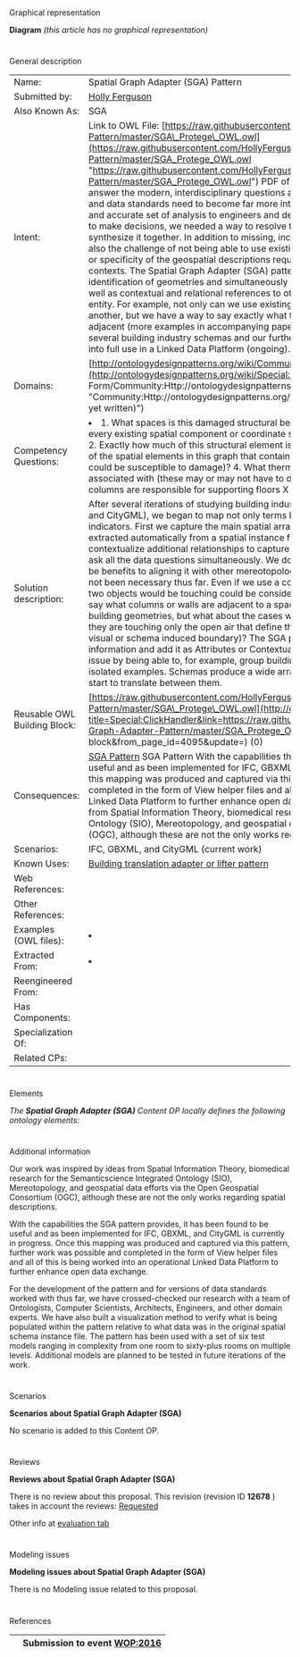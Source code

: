 # 

 Graphical representation



__Diagram__ 
_(this article has no graphical representation)_ 




# 

 General description




|  |  |
| --- | --- |
|  Name:  |  Spatial Graph Adapter (SGA) Pattern  |
|  Submitted by:  | [Holly Ferguson](http://ontologydesignpatterns.org/wiki/index.php?title=User:Holly_Ferguson&action=edit&redlink=1 "User:Holly Ferguson (not yet written)")  |
|  Also Known As:  |  SGA  |
|  Intent:  |  Link to OWL File: [https://raw.githubusercontent.com/HollyFerguson/Spatial-Graph-Adapter-Pattern/master/SGA\_Protege\_OWL.owl](https://raw.githubusercontent.com/HollyFerguson/Spatial-Graph-Adapter-Pattern/master/SGA_Protege_OWL.owl "https://raw.githubusercontent.com/HollyFerguson/Spatial-Graph-Adapter-Pattern/master/SGA_Protege_OWL.owl")  PDF of SGA Pattern Image: [Image:USOcore3.pdf](../Image/USOcore3.pdf.md "Image:USOcore3.pdf")  To answer the modern, interdisciplinary questions asked within the Building domain, industry tools and data standards need to become far more interoperable in order to be able to provide a full and accurate set of analysis to engineers and designers. To provide this full picture from which to make decisions, we needed a way to resolve the spatial data that tools provide in order to synthesize it together. In addition to missing, incorrect, and inconsistent information, there is also the challenge of not being able to use existing spatial patterns to capture the full granularity or specificity of the geospatial descriptions required to capture full and dynamic geometric contexts.  The Spatial Graph Adapter (SGA) pattern provides us a way to extend the simple identification of geometries and simultaneously assign further descriptions and self-context as well as contextual and relational references to other spatial objects in or surrounding the original entity. For example, not only can we use existing notions say that one surface is adjacent to another, but we have a way to say exactly what type of adjacency and to what extent it is adjacent (more examples in accompanying paper). The SGA has also been implemented for several building industry schemas and our further research is in bringing this and other patterns into full use in a Linked Data Platform (ongoing).  |
|  Domains:  | [http://ontologydesignpatterns.org/wiki/Community:Building\_and\_Construction](http://ontologydesignpatterns.org/wiki/Special:AddData/Domain Form/Community:Http://ontologydesignpatterns.org/wiki/Community:Building_and_Construction "Community:Http://ontologydesignpatterns.org/wiki/Community:Building and Construction (not yet written)")  |
|  Competency Questions:  | <li>       1. What spaces is this damaged structural beam a part of (without needing to iterate through every existing spatial component or coordinate set)?      </li> 2. Exactly how much of this structural element is exposed and to what spaces?  3. What are all of the spatial elements in this graph that contain void spaces (air spaces in assemblies that could be susceptible to damage)?  4. What thermal or occupancy zones is this assembly associated with (these may or may not have to do with adjacency or locality)?  5. What sets of columns are responsible for supporting floors X and Y?  |
|  Solution description:  |  After several iterations of studying building industry data standards (in particular, GBXML, IFC, and CityGML), we began to map not only terms between them, but also conceptual level indicators. First we capture the main spatial arrangement of geometric elements which are extracted automatically from a spatial instance file. Secondly, the SGA pattern allows us to contextualize additional relationships to capture schema-specific ideas to ultimately be able to ask all the data questions simultaneously. We do acknowledge that in several cases there could be benefits to aligning it with other mereotopological or SIO pattern concepts, but these have not been necessary thus far.  Even if we use a common definition for adjacency, such as where two objects would be touching could be considered adjacent, this fails when we want to know, say what columns or walls are adjacent to a space. It is true that they may be touching some building geometries, but what about the cases where you would have adjacent columns, but they are touching only the open air that define that side of a space (not touching but still on that visual or schema induced boundary)? The SGA pattern allows us to extract this type of information and add it as Attributes or ContextualizedRelations to other objects, solving this issue by being able to, for example, group building elements even as what may seem arbitrary in isolated examples. Schemas produce a wide array of these situations, and even more when we start to translate between them.  |
|  Reusable OWL Building Block:  | [https://raw.githubusercontent.com/HollyFerguson/Spatial-Graph-Adapter-Pattern/master/SGA\_Protege\_OWL.owl](http://ontologydesignpatterns.org/wiki/index.php?title=Special:ClickHandler&link=https://raw.githubusercontent.com/HollyFerguson/Spatial-Graph-Adapter-Pattern/master/SGA_Protege_OWL.owl&message=OWL building block&from_page_id=4095&update=)  (0)  |
|  Consequences:  | [SGA Pattern](../Image/USOcore3.jpg.md "SGA Pattern") SGA Pattern  With the capabilities the SGA pattern provides, it has been found to be useful and as been implemented for IFC, GBXML, and CityGML is currently in progress. Once this mapping was produced and captured via this pattern, further work was possible and completed in the form of View helper files and all of this is being worked into an operational Linked Data Platform to further enhance open data exchange.  Our work was inspired by ideas from Spatial Information Theory, biomedical research for the Semanticscience Integrated Ontology (SIO), Mereotopology, and geospatial data efforts via the Open Geospatial Consortium (OGC), although these are not the only works regarding spatial descriptions.  |
|  Scenarios:  |  IFC, GBXML, and CityGML (current work)  |
|  Known Uses:  | [Building translation adapter or lifter pattern](http://Building%20translation%20adapter%20or%20lifter%20pattern "http://Building%20translation%20adapter%20or%20lifter%20pattern")  |
|  Web References:  |  |
|  Other References:  |  |
|  Examples (OWL files):  | <li></li> |
|  Extracted From:  | <li></li> |
|  Reengineered From:  |  |
|  Has Components:  |  |
|  Specialization Of:  |  |
|  Related CPs:  |  |



  





# 

 Elements



_The
 __Spatial Graph Adapter (SGA)__ 
 Content OP locally defines the following ontology elements:_ 




  





# 

 Additional information



 Our work was inspired by ideas from Spatial Information Theory, biomedical research for the Semanticscience Integrated Ontology (SIO), Mereotopology, and geospatial data efforts via the Open Geospatial Consortium (OGC), although these are not the only works regarding spatial descriptions.
 



 With the capabilities the SGA pattern provides, it has been found to be useful and as been implemented for IFC, GBXML, and CityGML is currently in progress. Once this mapping was produced and captured via this pattern, further work was possible and completed in the form of View helper files and all of this is being worked into an operational Linked Data Platform to further enhance open data exchange.
 



 For the development of the pattern and for versions of data standards worked with thus far, we have crossed-checked our research with a team of Ontologists, Computer Scientists, Architects, Engineers, and other domain experts. We have also built a visualization method to verify what is being populated within the pattern relative to what data was in the original spatial schema instance file. The pattern has been used with a set of six test models ranging in complexity from one room to sixty-plus rooms on multiple levels. Additional models are planned to be tested in future iterations of the work.
 



# 

 Scenarios




__Scenarios about Spatial Graph Adapter (SGA)__ 


 No scenario is added to this Content OP.
 




# 

 Reviews




__Reviews about Spatial Graph Adapter (SGA)__ 


 There is no review about this proposal.
This revision (revision ID
 __12678__ 
 ) takes in account the reviews:
 [Requested](http://ontologydesignpatterns.org/wiki/index.php?title=Reviews:Requested&action=edit&redlink=1 "Reviews:Requested (not yet written)") 




 Other info at
 [evaluation tab](http://ontologydesignpatterns.org/wiki/index.php?title=Submissions:Spatial_Graph_Adapter_%28SGA%29&action=evaluation "http://ontologydesignpatterns.org/wiki/index.php?title=Submissions:Spatial_Graph_Adapter_%28SGA%29&action=evaluation") 





  





# 

 Modeling issues




__Modeling issues about Spatial Graph Adapter (SGA)__ 


 There is no Modeling issue related to this proposal.
 




  





# 

 References



  






|  |  Submission to event [WOP:2016](../WOP/2016.1.md "WOP:2016")  |
| --- | --- |